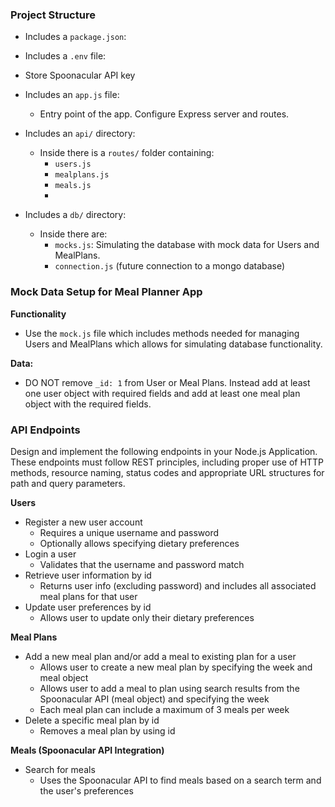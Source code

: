 ### Project Structure

* Includes a `package.json`:

* Includes a `.env` file:
 - Store Spoonacular API key

* Includes an `app.js` file:
  - Entry point of the app. Configure Express server and routes.

* Includes an `api/` directory:
  - Inside there is a `routes/` folder containing:
      - `users.js`
      - `mealplans.js`
      - `meals.js`
      - 
* Includes a `db/` directory:
  - Inside there are:
    - `mocks.js`: Simulating the database with mock data for Users and MealPlans.
    - `connection.js` (future connection to a mongo database)

  
### Mock Data Setup for Meal Planner App

**Functionality**
* Use the `mock.js` file which includes methods needed for managing Users and MealPlans which allows for simulating database functionality.

**Data:**
* DO NOT remove `_id: 1` from User or Meal Plans.  Instead add at least one user object with required fields and add at least one meal plan object with the required fields. 

### API Endpoints
Design and implement the following endpoints in your Node.js Application.  These endpoints must follow REST principles, including proper use of HTTP methods, resource naming, status codes and appropriate URL structures for path and query parameters.

**Users**
* Register a new user account
  - Requires a unique username and password
  - Optionally allows specifying dietary preferences
* Login a user 
  - Validates that the username and password match
* Retrieve user information by id
  - Returns user info (excluding password) and includes all associated meal plans for that user
* Update user preferences by id
  - Allows user to update only their dietary preferences
 

**Meal Plans**

* Add a new meal plan and/or add a meal to existing plan for a user
  - Allows user to create a new meal plan by specifying the week and meal object
  - Allows user to add a meal to plan using search results from the Spoonacular API (meal object) and specifying the week
  - Each meal plan can include a maximum of 3 meals per week
* Delete a specific meal plan by id
  - Removes a meal plan by using id
 

**Meals (Spoonacular API Integration)**

* Search for meals
  - Uses the Spoonacular API to find meals based on a search term and the user's preferences
